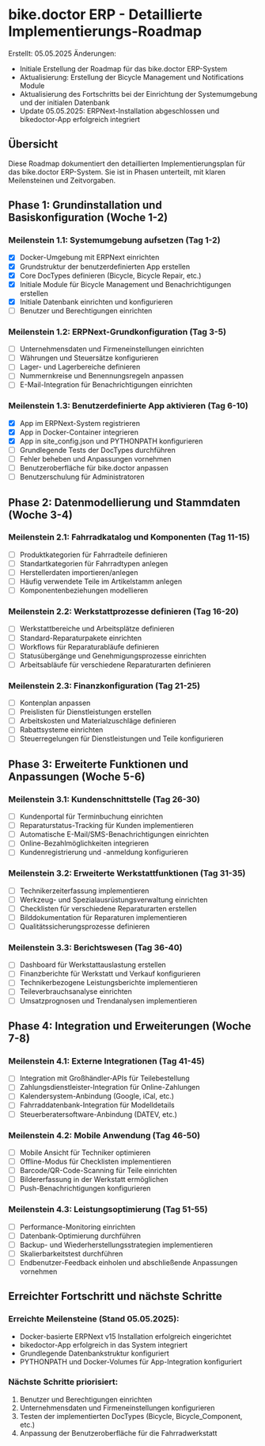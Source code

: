 # bike.doctor ERP - Detaillierte Implementierungs-Roadmap

Erstellt: 05.05.2025
Änderungen:
- Initiale Erstellung der Roadmap für das bike.doctor ERP-System
- Aktualisierung: Erstellung der Bicycle Management und Notifications Module
- Aktualisierung des Fortschritts bei der Einrichtung der Systemumgebung und der initialen Datenbank
- Update 05.05.2025: ERPNext-Installation abgeschlossen und bikedoctor-App erfolgreich integriert

## Übersicht

Diese Roadmap dokumentiert den detaillierten Implementierungsplan für das bike.doctor ERP-System. Sie ist in Phasen unterteilt, mit klaren Meilensteinen und Zeitvorgaben.

## Phase 1: Grundinstallation und Basiskonfiguration (Woche 1-2)

### Meilenstein 1.1: Systemumgebung aufsetzen (Tag 1-2)
- [x] Docker-Umgebung mit ERPNext einrichten
- [x] Grundstruktur der benutzerdefinierten App erstellen
- [x] Core DocTypes definieren (Bicycle, Bicycle Repair, etc.)
- [x] Initiale Module für Bicycle Management und Benachrichtigungen erstellen
- [x] Initiale Datenbank einrichten und konfigurieren
- [ ] Benutzer und Berechtigungen einrichten

### Meilenstein 1.2: ERPNext-Grundkonfiguration (Tag 3-5)
- [ ] Unternehmensdaten und Firmeneinstellungen einrichten
- [ ] Währungen und Steuersätze konfigurieren
- [ ] Lager- und Lagerbereiche definieren
- [ ] Nummernkreise und Benennungsregeln anpassen
- [ ] E-Mail-Integration für Benachrichtigungen einrichten

### Meilenstein 1.3: Benutzerdefinierte App aktivieren (Tag 6-10)
- [x] App im ERPNext-System registrieren
- [x] App in Docker-Container integrieren
- [x] App in site_config.json und PYTHONPATH konfigurieren
- [ ] Grundlegende Tests der DocTypes durchführen
- [ ] Fehler beheben und Anpassungen vornehmen
- [ ] Benutzeroberfläche für bike.doctor anpassen
- [ ] Benutzerschulung für Administratoren

## Phase 2: Datenmodellierung und Stammdaten (Woche 3-4)

### Meilenstein 2.1: Fahrradkatalog und Komponenten (Tag 11-15)
- [ ] Produktkategorien für Fahrradteile definieren
- [ ] Standartkategorien für Fahrradtypen anlegen
- [ ] Herstellerdaten importieren/anlegen
- [ ] Häufig verwendete Teile im Artikelstamm anlegen
- [ ] Komponentenbeziehungen modellieren

### Meilenstein 2.2: Werkstattprozesse definieren (Tag 16-20)
- [ ] Werkstattbereiche und Arbeitsplätze definieren
- [ ] Standard-Reparaturpakete einrichten
- [ ] Workflows für Reparaturabläufe definieren
- [ ] Statusübergänge und Genehmigungsprozesse einrichten
- [ ] Arbeitsabläufe für verschiedene Reparaturarten definieren

### Meilenstein 2.3: Finanzkonfiguration (Tag 21-25)
- [ ] Kontenplan anpassen
- [ ] Preislisten für Dienstleistungen erstellen
- [ ] Arbeitskosten und Materialzuschläge definieren
- [ ] Rabattsysteme einrichten
- [ ] Steuerregelungen für Dienstleistungen und Teile konfigurieren

## Phase 3: Erweiterte Funktionen und Anpassungen (Woche 5-6)

### Meilenstein 3.1: Kundenschnittstelle (Tag 26-30)
- [ ] Kundenportal für Terminbuchung einrichten
- [ ] Reparaturstatus-Tracking für Kunden implementieren
- [ ] Automatische E-Mail/SMS-Benachrichtigungen einrichten
- [ ] Online-Bezahlmöglichkeiten integrieren
- [ ] Kundenregistrierung und -anmeldung konfigurieren

### Meilenstein 3.2: Erweiterte Werkstattfunktionen (Tag 31-35)
- [ ] Technikerzeiterfassung implementieren
- [ ] Werkzeug- und Spezialausrüstungsverwaltung einrichten
- [ ] Checklisten für verschiedene Reparaturarten erstellen
- [ ] Bilddokumentation für Reparaturen implementieren
- [ ] Qualitätssicherungsprozesse definieren

### Meilenstein 3.3: Berichtswesen (Tag 36-40)
- [ ] Dashboard für Werkstattauslastung erstellen
- [ ] Finanzberichte für Werkstatt und Verkauf konfigurieren
- [ ] Technikerbezogene Leistungsberichte implementieren
- [ ] Teileverbrauchsanalyse einrichten
- [ ] Umsatzprognosen und Trendanalysen implementieren

## Phase 4: Integration und Erweiterungen (Woche 7-8)

### Meilenstein 4.1: Externe Integrationen (Tag 41-45)
- [ ] Integration mit Großhändler-APIs für Teilebestellung
- [ ] Zahlungsdienstleister-Integration für Online-Zahlungen
- [ ] Kalendersystem-Anbindung (Google, iCal, etc.)
- [ ] Fahrraddatenbank-Integration für Modelldetails
- [ ] Steuerberatersoftware-Anbindung (DATEV, etc.)

### Meilenstein 4.2: Mobile Anwendung (Tag 46-50)
- [ ] Mobile Ansicht für Techniker optimieren
- [ ] Offline-Modus für Checklisten implementieren
- [ ] Barcode/QR-Code-Scanning für Teile einrichten
- [ ] Bildererfassung in der Werkstatt ermöglichen
- [ ] Push-Benachrichtigungen konfigurieren

### Meilenstein 4.3: Leistungsoptimierung (Tag 51-55)
- [ ] Performance-Monitoring einrichten
- [ ] Datenbank-Optimierung durchführen
- [ ] Backup- und Wiederherstellungsstrategien implementieren
- [ ] Skalierbarkeitstest durchführen
- [ ] Endbenutzer-Feedback einholen und abschließende Anpassungen vornehmen

## Erreichter Fortschritt und nächste Schritte

### Erreichte Meilensteine (Stand 05.05.2025):
- Docker-basierte ERPNext v15 Installation erfolgreich eingerichtet
- bikedoctor-App erfolgreich in das System integriert
- Grundlegende Datenbankstruktur konfiguriert
- PYTHONPATH und Docker-Volumes für App-Integration konfiguriert

### Nächste Schritte priorisiert:
1. Benutzer und Berechtigungen einrichten
2. Unternehmensdaten und Firmeneinstellungen konfigurieren 
3. Testen der implementierten DocTypes (Bicycle, Bicycle_Component, etc.)
4. Anpassung der Benutzeroberfläche für die Fahrradwerkstatt